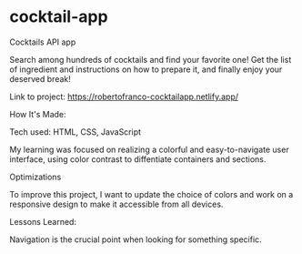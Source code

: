 # cocktail-app

Cocktails API app

Search among hundreds of cocktails and find your favorite one! Get the list of ingredient and instructions on how to prepare it, and finally enjoy your deserved break!

Link to project: https://robertofranco-cocktailapp.netlify.app/

How It's Made:

Tech used: HTML, CSS, JavaScript

My learning was focused on realizing a colorful and easy-to-navigate user interface, using color contrast to diffentiate containers and sections.

Optimizations

To improve this project, I want to update the choice of colors and work on a responsive design to make it accessible from all devices.

Lessons Learned:

Navigation is the crucial point when looking for something specific.
